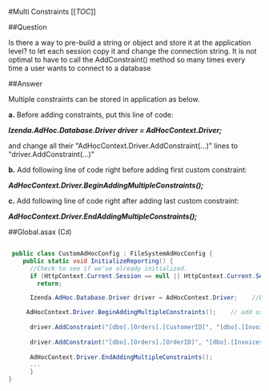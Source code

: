 #Multi Constraints
[[_TOC_]]


##Question

Is there a way to pre-build a string or object and store it at the application level? to let each session copy it and change the connection string.  It is not optimal to have to call the AddConstraint() method so many times every time a user wants to connect to a database


##Answer


Multiple constraints can be stored in application as below.



**a.** Before adding constraints, put this line of code:

  ***Izenda.AdHoc.Database.Driver driver = AdHocContext.Driver;***

and change all their "AdHocContext.Driver.AddConstraint(...)" lines to "driver.AddConstraint(...)"

**b.** Add following line of code right before adding first custom constraint:

  ***AdHocContext.Driver.BeginAddingMultipleConstraints();***

**c.** Add following line of code right after adding last custom constraint:

  ***AdHocContext.Driver.EndAddingMultipleConstraints();***

##Global.asax (C♯)
```csharp

 public class CustomAdHocConfig : FileSystemAdHocConfig {
    public static void InitializeReporting() {
      //Check to see if we've already initialized.
      if (HttpContext.Current.Session == null || HttpContext.Current.Session["ReportingInitialized"] != null)
        return;

      Izenda.AdHoc.Database.Driver driver = AdHocContext.Driver;    //before adding any constraints, put this line

     AdHocContext.Driver.BeginAddingMultipleConstraints();    // add as many constraints as you want between begin and end
    
      driver.AddConstraint("[dbo].[Orders].[CustomerID]", "[dbo].[Invoices].[CustomerID]");
      
      driver.AddConstraint("[dbo].[Orders].[OrderID]", "[dbo].[Invoices].[OrderID]");
      
      AdHocContext.Driver.EndAddingMultipleConstraints();          
      ...
      }
}
```




